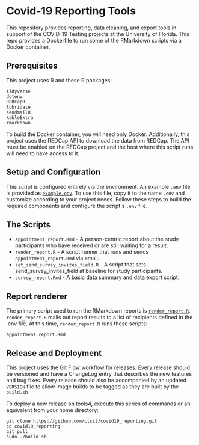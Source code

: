 # Covid-19 Reporting Tools

This repository provides reporting, data cleaning, and export tools in support of the COVID-19 Testing projects at the University of Florida. This repo provides a Dockerfile to run some of the RMarkdown scripts via a Docker container.


## Prerequisites

This project uses R and these R packages:

    tidyverse
    dotenv
    REDCapR
    lubridate
    sendmailR
    kableExtra
    rmarkdown

To build the Docker container, you will need only Docker. Additionally, this project uses the REDCap API to download the data from REDCap. The API must be enabled on the REDCap project and the host where this script runs will need to have access to it.

## Setup and Configuration

This script is configured entirely via the environment. An example `.env` file is provided as [`example.env`](example.env). To use this file, copy it to the name `.env` and customize according to your project needs. Follow these steps to build the required components and configure the script's `.env` file.


## The Scripts

- `appointment_report.Rmd` - A person-centric report about the study participants who have received or are still waiting for a result.
- `render_report.R` - A script runner that runs and sends `appointment_report.Rmd` via email.
- `set_send_survey_invites_field.R` - A script that sets send_survey_invites_field at baseline for study participants.
- `survey_report.Rmd` - A basic data summary and data export script.


## Report renderer
The primary script used to run the RMarkdown reports is [`render_report.R`](render_report.R). `render_report.R` mails out report results to a list of recipients defined in the .env file. At this time, `render_report.R` runs these scripts:

    appointment_report.Rmd


## Release and Deployment

This project uses the Git Flow workflow for releases. Every release should be versioned and have a ChangeLog entry that describes the new features and bug fixes. Every release should also be accompanied by an updated `VERSION` file to allow image builds to be tagged as they are built by the `build.sh`

To deploy a new release on tools4, execute this series of commands or an equivalent from your home directory:

```
git clone https://github.com/ctsit/covid19_reporting.git
cd covid19_reporting
git pull
sudo ./build.sh
```
